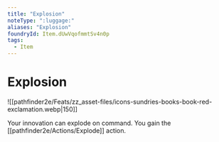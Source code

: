 ```yaml
---
title: "Explosion"
noteType: ":luggage:"
aliases: "Explosion"
foundryId: Item.dUwVqofmmtSv4n0p
tags:
  - Item
---
```


# Explosion
![[pathfinder2e/Feats/zz_asset-files/icons-sundries-books-book-red-exclamation.webp|150]]

Your innovation can explode on command. You gain the [[pathfinder2e/Actions/Explode]] action.

